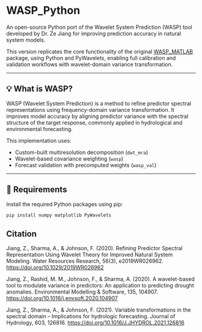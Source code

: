 # WASP_Python

An open-source Python port of the Wavelet System Prediction (WASP) tool developed by Dr. Ze Jiang for improving prediction accuracy in natural system models.

This version replicates the core functionality of the original [WASP_MATLAB](https://github.com/zejiang-unsw/WASP_matlab) package, using Python and PyWavelets, enabling full calibration and validation workflows with wavelet-domain variance transformation.

---

## 💡 What is WASP?

WASP (Wavelet System Prediction) is a method to refine predictor spectral representations using frequency-domain variance transformation. It improves model accuracy by aligning predictor variance with the spectral structure of the target response, commonly applied in hydrological and environmental forecasting.

This implementation uses:
- Custom-built multiresolution decomposition (`dwt_mra`)
- Wavelet-based covariance weighting (`wasp`)
- Forecast validation with precomputed weights (`wasp_val`)

---

## 🔧 Requirements

Install the required Python packages using pip:

```bash
pip install numpy matplotlib PyWavelets
```

## Citation
Jiang, Z., Sharma, A., & Johnson, F. (2020).
Refining Predictor Spectral Representation Using Wavelet Theory for Improved Natural System Modeling.
Water Resources Research, 56(3), e2019WR026962.
https://doi.org/10.1029/2019WR026962

Jiang, Z., Rashid, M. M., Johnson, F., & Sharma, A. (2020).
A wavelet-based tool to modulate variance in predictors: An application to predicting drought anomalies.
Environmental Modelling & Software, 135, 104907.
https://doi.org/10.1016/j.envsoft.2020.104907

Jiang, Z., Sharma, A., & Johnson, F. (2021).
Variable transformations in the spectral domain – Implications for hydrologic forecasting.
Journal of Hydrology, 603, 126816.
https://doi.org/10.1016/J.JHYDROL.2021.126816


